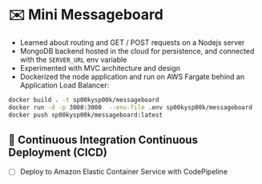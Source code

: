 # ✉️ Mini Messageboard

+ Learned about routing and GET / POST requests on a Nodejs server
+ MongoDB backend hosted in the cloud for persistence, and connected with the `SERVER_URL` env variable
+ Experimented with MVC architecture and design
+ Dockerized the node application and run on AWS Fargate behind an Application Load Balancer:

```sh
docker build . -t sp00kysp00k/messageboard
docker run -d -p 3000:3000  --env-file .env sp00kysp00k/messageboard
docker push sp00kysp00k/messageboard:latest
```

## 🚀 Continuous Integration Continuous Deployment (CICD)
- [ ] Deploy to Amazon Elastic Container Service with CodePipeline
